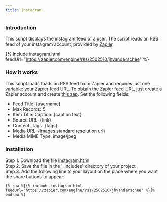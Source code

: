 ```yaml
---
title: Instagram
---
```


### Introduction

This script displays the instagram feed of a user. The script reads an RSS feed of your instagram account, provided by [Zapier](https://zapier.com).

{% include instagram.html feedUrl="https://zapier.com/engine/rss/2502510/jhvanderschee" %}

### How it works

This script loads loads an RSS feed from Zapier and requires just one variable: your Zapier feed URL. To obtain the Zapier feed URL, just create a Zapier account and create [this zap](https://zapier.com/apps/instagram/integrations/rss). Set the following fields: 

- Feed Title: {username}
- Max Records: 5
- Item Title: Caption: {caption text}
- Source URL: {link}
- Content: Tags: {tags}
- Media URL: {images standard resolution url}
- Media MIME Type: image/jpeg

### Installation

Step 1. Download the file [instagram.html](https://raw.githubusercontent.com/jhvanderschee/jekyllcodex/gh-pages/_includes/instagram.html)
<br />Step 2. Save the file in the '_includes' directory of your project
<br />Step 3. Add the following line to your layout on the place where you want the share buttons to appear:

```
{% raw %}{% include instagram.html feedUrl="https://zapier.com/engine/rss/2502510/jhvanderschee" %}{% endraw %}
```